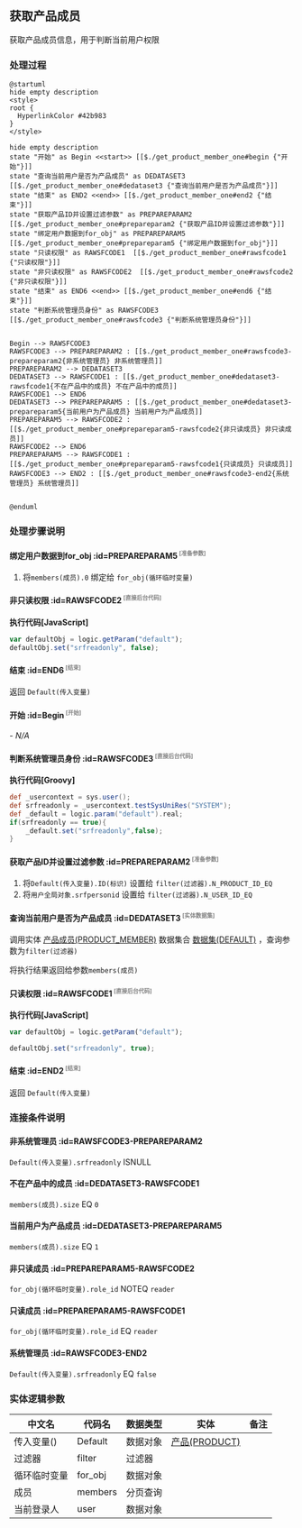 ## 获取产品成员 <!-- {docsify-ignore-all} -->

   获取产品成员信息，用于判断当前用户权限

### 处理过程

```plantuml
@startuml
hide empty description
<style>
root {
  HyperlinkColor #42b983
}
</style>

hide empty description
state "开始" as Begin <<start>> [[$./get_product_member_one#begin {"开始"}]]
state "查询当前用户是否为产品成员" as DEDATASET3  [[$./get_product_member_one#dedataset3 {"查询当前用户是否为产品成员"}]]
state "结束" as END2 <<end>> [[$./get_product_member_one#end2 {"结束"}]]
state "获取产品ID并设置过滤参数" as PREPAREPARAM2  [[$./get_product_member_one#prepareparam2 {"获取产品ID并设置过滤参数"}]]
state "绑定用户数据到for_obj" as PREPAREPARAM5  [[$./get_product_member_one#prepareparam5 {"绑定用户数据到for_obj"}]]
state "只读权限" as RAWSFCODE1  [[$./get_product_member_one#rawsfcode1 {"只读权限"}]]
state "非只读权限" as RAWSFCODE2  [[$./get_product_member_one#rawsfcode2 {"非只读权限"}]]
state "结束" as END6 <<end>> [[$./get_product_member_one#end6 {"结束"}]]
state "判断系统管理员身份" as RAWSFCODE3  [[$./get_product_member_one#rawsfcode3 {"判断系统管理员身份"}]]


Begin --> RAWSFCODE3
RAWSFCODE3 --> PREPAREPARAM2 : [[$./get_product_member_one#rawsfcode3-prepareparam2{非系统管理员} 非系统管理员]]
PREPAREPARAM2 --> DEDATASET3
DEDATASET3 --> RAWSFCODE1 : [[$./get_product_member_one#dedataset3-rawsfcode1{不在产品中的成员} 不在产品中的成员]]
RAWSFCODE1 --> END6
DEDATASET3 --> PREPAREPARAM5 : [[$./get_product_member_one#dedataset3-prepareparam5{当前用户为产品成员} 当前用户为产品成员]]
PREPAREPARAM5 --> RAWSFCODE2 : [[$./get_product_member_one#prepareparam5-rawsfcode2{非只读成员} 非只读成员]]
RAWSFCODE2 --> END6
PREPAREPARAM5 --> RAWSFCODE1 : [[$./get_product_member_one#prepareparam5-rawsfcode1{只读成员} 只读成员]]
RAWSFCODE3 --> END2 : [[$./get_product_member_one#rawsfcode3-end2{系统管理员} 系统管理员]]


@enduml
```


### 处理步骤说明

#### 绑定用户数据到for_obj :id=PREPAREPARAM5<sup class="footnote-symbol"> <font color=gray size=1>[准备参数]</font></sup>



1. 将`members(成员).0` 绑定给  `for_obj(循环临时变量)`

#### 非只读权限 :id=RAWSFCODE2<sup class="footnote-symbol"> <font color=gray size=1>[直接后台代码]</font></sup>



<p class="panel-title"><b>执行代码[JavaScript]</b></p>

```javascript
var defaultObj = logic.getParam("default");
defaultObj.set("srfreadonly", false);
```

#### 结束 :id=END6<sup class="footnote-symbol"> <font color=gray size=1>[结束]</font></sup>



返回 `Default(传入变量)`

#### 开始 :id=Begin<sup class="footnote-symbol"> <font color=gray size=1>[开始]</font></sup>



*- N/A*
#### 判断系统管理员身份 :id=RAWSFCODE3<sup class="footnote-symbol"> <font color=gray size=1>[直接后台代码]</font></sup>



<p class="panel-title"><b>执行代码[Groovy]</b></p>

```groovy
def _usercontext = sys.user();
def srfreadonly = _usercontext.testSysUniRes("SYSTEM");
def _default = logic.param("default").real;
if(srfreadonly == true){
    _default.set("srfreadonly",false);
}
```

#### 获取产品ID并设置过滤参数 :id=PREPAREPARAM2<sup class="footnote-symbol"> <font color=gray size=1>[准备参数]</font></sup>



1. 将`Default(传入变量).ID(标识)` 设置给  `filter(过滤器).N_PRODUCT_ID_EQ`
2. 将`用户全局对象.srfpersonid` 设置给  `filter(过滤器).N_USER_ID_EQ`

#### 查询当前用户是否为产品成员 :id=DEDATASET3<sup class="footnote-symbol"> <font color=gray size=1>[实体数据集]</font></sup>



调用实体 [产品成员(PRODUCT_MEMBER)](module/ProdMgmt/product_member.md) 数据集合 [数据集(DEFAULT)](module/ProdMgmt/product_member#数据集合) ，查询参数为`filter(过滤器)`

将执行结果返回给参数`members(成员)`

#### 只读权限 :id=RAWSFCODE1<sup class="footnote-symbol"> <font color=gray size=1>[直接后台代码]</font></sup>



<p class="panel-title"><b>执行代码[JavaScript]</b></p>

```javascript
var defaultObj = logic.getParam("default");

defaultObj.set("srfreadonly", true);
```

#### 结束 :id=END2<sup class="footnote-symbol"> <font color=gray size=1>[结束]</font></sup>



返回 `Default(传入变量)`


### 连接条件说明
#### 非系统管理员 :id=RAWSFCODE3-PREPAREPARAM2

`Default(传入变量).srfreadonly` ISNULL
#### 不在产品中的成员 :id=DEDATASET3-RAWSFCODE1

`members(成员).size` EQ `0`
#### 当前用户为产品成员 :id=DEDATASET3-PREPAREPARAM5

`members(成员).size` EQ `1`
#### 非只读成员 :id=PREPAREPARAM5-RAWSFCODE2

`for_obj(循环临时变量).role_id` NOTEQ `reader`
#### 只读成员 :id=PREPAREPARAM5-RAWSFCODE1

`for_obj(循环临时变量).role_id` EQ `reader`
#### 系统管理员 :id=RAWSFCODE3-END2

`Default(传入变量).srfreadonly` EQ `false`


### 实体逻辑参数

|    中文名   |    代码名    |  数据类型    |  实体   |备注 |
| --------| --------| -------- | -------- | --------   |
|传入变量(<i class="fa fa-check"/></i>)|Default|数据对象|[产品(PRODUCT)](module/ProdMgmt/product.md)||
|过滤器|filter|过滤器|||
|循环临时变量|for_obj|数据对象|||
|成员|members|分页查询|||
|当前登录人|user|数据对象|||
